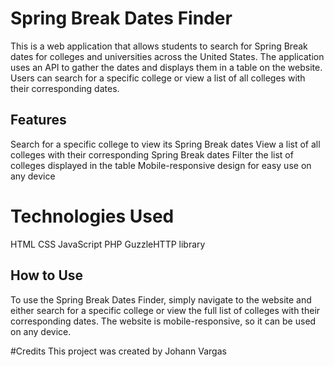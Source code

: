 # Spring Break Dates Finder
This is a web application that allows students to search for Spring Break dates for colleges and universities across the United States. The application uses an API to gather the dates and displays them in a table on the website. Users can search for a specific college or view a list of all colleges with their corresponding dates.

## Features
Search for a specific college to view its Spring Break dates
View a list of all colleges with their corresponding Spring Break dates
Filter the list of colleges displayed in the table
Mobile-responsive design for easy use on any device
# Technologies Used
HTML
CSS
JavaScript
PHP
GuzzleHTTP library
## How to Use
To use the Spring Break Dates Finder, simply navigate to the website and either search for a specific college or view the full list of colleges with their corresponding dates. The website is mobile-responsive, so it can be used on any device.

#Credits
This project was created by Johann Vargas